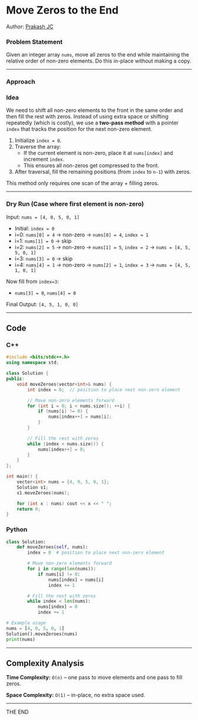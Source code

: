 # Move Zeros to the End

Author: [Prakash JC](https://github.com/prakash079513)

### Problem Statement

Given an integer array `nums`, move all zeros to the end while maintaining the relative order of non-zero elements. Do this in-place without making a copy.

---

### Approach

### Idea

We need to shift all non-zero elements to the front in the same order and then fill the rest with zeros. Instead of using extra space or shifting repeatedly (which is costly), we use a **two-pass method** with a pointer `index` that tracks the position for the next non-zero element.

1. Initialize `index = 0`.
2. Traverse the array:
   - If the current element is non-zero, place it at `nums[index]` and increment `index`.
   - This ensures all non-zeros get compressed to the front.
3. After traversal, fill the remaining positions (from `index` to `n-1`) with zeros.

This method only requires one scan of the array + filling zeros.

---

### Dry Run (Case where first element is non-zero)

Input: `nums = [4, 0, 5, 0, 1]`

- Initial: `index = 0`
- i=0: `nums[0] = 4` → non-zero → `nums[0] = 4`, `index = 1`
- i=1: `nums[1] = 0` → skip
- i=2: `nums[2] = 5` → non-zero → `nums[1] = 5`, `index = 2` → `nums = [4, 5, 5, 0, 1]`
- i=3: `nums[3] = 0` → skip
- i=4: `nums[4] = 1` → non-zero → `nums[2] = 1`, `index = 3` → `nums = [4, 5, 1, 0, 1]`

Now fill from `index=3`:

- `nums[3] = 0`, `nums[4] = 0`

Final Output: `[4, 5, 1, 0, 0]`

---

## Code

### C++

```cpp
#include <bits/stdc++.h>
using namespace std;

class Solution {
public:
    void moveZeroes(vector<int>& nums) {
        int index = 0;  // position to place next non-zero element

        // Move non-zero elements forward
        for (int i = 0; i < nums.size(); ++i) {
            if (nums[i] != 0) {
                nums[index++] = nums[i];
            }
        }

        // Fill the rest with zeros
        while (index < nums.size()) {
            nums[index++] = 0;
        }
    }
};

int main() {
    vector<int> nums = {4, 0, 5, 0, 1};
    Solution s1;
    s1.moveZeroes(nums);

    for (int x : nums) cout << x << " ";
    return 0;
}
```

### Python

```python
class Solution:
    def moveZeroes(self, nums):
        index = 0  # position to place next non-zero element

        # Move non-zero elements forward
        for i in range(len(nums)):
            if nums[i] != 0:
                nums[index] = nums[i]
                index += 1

        # Fill the rest with zeros
        while index < len(nums):
            nums[index] = 0
            index += 1

# Example usage
nums = [4, 0, 5, 0, 1]
Solution().moveZeroes(nums)
print(nums)

```

---

## Complexity Analysis

**Time Complexity:** `O(n)` – one pass to move elements and one pass to fill zeros.

**Space Complexity:** `O(1)` – in-place, no extra space used.

---

THE END
